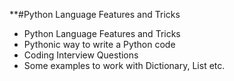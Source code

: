 **#Python Language Features and Tricks

- Python Language Features and Tricks
- Pythonic way to write a Python code
- Coding Interview Questions
- Some examples to work with Dictionary, List etc. 
